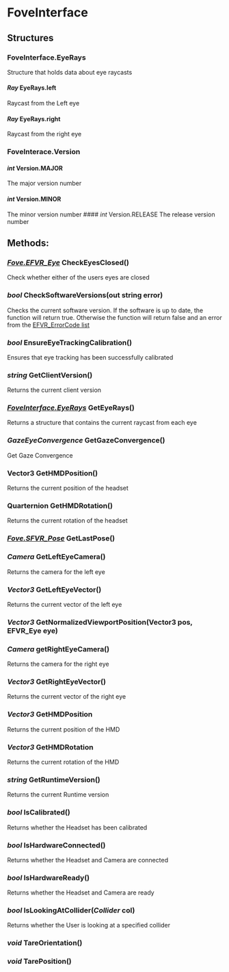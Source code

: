 # FoveInterface

## Structures
### FoveInterface.EyeRays
Structure that holds data about eye raycasts
#### _Ray_ EyeRays.left
Raycast from the Left eye
#### _Ray_ EyeRays.right
Raycast from the right eye
### FoveInterace.Version
#### _int_ Version.MAJOR
The major version number
#### _int_ Version.MINOR
The minor version number
#### _int_ Version.RELEASE
The release version number

## Methods:
### [*Fove.EFVR\_Eye*](Fove.md/#efvr_eye) CheckEyesClosed()
Check whether either of the users eyes are closed
### _bool_ CheckSoftwareVersions(out string error)
Checks the current software version. If the software is up to date, the function will return true. Otherwise the function will return false and an error from the [EFVR_ErrorCode list](Fove.md/#efvr_errorcode)
### _bool_ EnsureEyeTrackingCalibration()
Ensures that eye tracking has been successfully calibrated
### _string_ GetClientVersion()
Returns the current client version
### [_FoveInterface.EyeRays_](FoveInterface.md/#foveinterface-eyerays) GetEyeRays()
Returns a structure that contains the current raycast from each eye
### _GazeEyeConvergence_ GetGazeConvergence()
Get Gaze Convergence
### Vector3 GetHMDPosition()
Returns the current position of the headset
### Quarternion GetHMDRotation()
Returns the current rotation of the headset
### [*Fove.SFVR_Pose*](Fove.md/#sfvr_pose) GetLastPose()

### _Camera_ GetLeftEyeCamera()
Returns the camera for the left eye
### _Vector3_ GetLeftEyeVector()
Returns the current vector of the left eye
### _Vector3_ GetNormalizedViewportPosition(Vector3 pos, EFVR_Eye eye)
### _Camera_ getRightEyeCamera()
Returns the camera for the right eye
### _Vector3_ GetRightEyeVector()
Returns the current vector of the right eye
### _Vector3_ GetHMDPosition
Returns the current position of the HMD
### _Vector3_ GetHMDRotation
Returns the current rotation of the HMD
### _string_ GetRuntimeVersion()
Returns the current Runtime version
### _bool_ IsCalibrated()
Returns whether the Headset has been calibrated
### _bool_ IsHardwareConnected()
Returns whether the Headset and Camera are connected
### _bool_ IsHardwareReady()
Returns whether the Headset and Camera are ready
### _bool_ IsLookingAtCollider(_Collider_ col)
Returns whether the User is looking at a specified collider
### _void_ TareOrientation()
### _void_ TarePosition()
